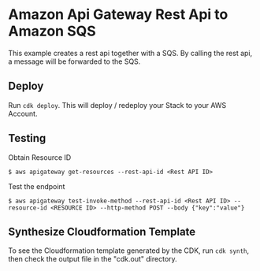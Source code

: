 # Amazon Api Gateway Rest Api to Amazon SQS

This example creates a rest api together with a SQS. By calling the rest api, a message will be forwarded to the SQS.

## Deploy
Run `cdk deploy`. This will deploy / redeploy your Stack to your AWS Account.

## Testing

Obtain Resource ID
```
$ aws apigateway get-resources --rest-api-id <Rest API ID>
```

Test the endpoint
```
$ aws apigateway test-invoke-method --rest-api-id <Rest API ID> --resource-id <RESOURCE ID> --http-method POST --body {"key":"value"}
```

## Synthesize Cloudformation Template
To see the Cloudformation template generated by the CDK, run `cdk synth`, then check the output file in the "cdk.out" directory.
